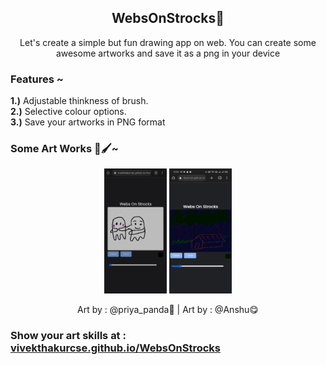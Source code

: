 <h2 align="center">WebsOnStrocks🎨</h2>
<p align="center">Let's create a simple but fun drawing app on web. You can create some awesome artworks and save it as a png in your device</p>
</p>

<h3>Features ~ </h3>
<p><b>1.)</b> Adjustable thinkness of brush.
<br/><b>2.)</b> Selective colour options.
<br/><b>3.)</b> Save your artworks in PNG format</p>


<h3>Some Art Works 🎨🖌️~ </h3>

 <p align="center">

  <img width="100x" height="200px"  src="https://raw.githubusercontent.com/vivekthakurcse/WebsOnStrocks/main/Art%20Works/IMG-20230213-WA0003.jpg">
  <img width="100px" height="200px" src="https://raw.githubusercontent.com/vivekthakurcse/WebsOnStrocks/main/Art%20Works/IMG-20230213-WA0004.jpg"> 
 </p>

<p align="center"> Art by : @priya_panda🐼  |   Art by : @Anshu😋 </p>



<h3>Show your art skills at : <a href="https://vivekthakurcse.github.io/WebsOnStrocks/">vivekthakurcse.github.io/WebsOnStrocks</h3>

